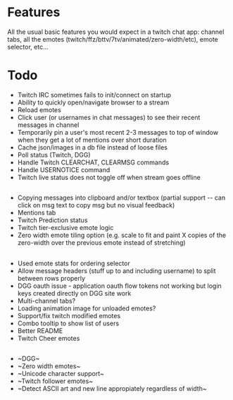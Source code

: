 # Features

All the usual basic features you would expect in a twitch chat app: channel tabs, all the emotes (twitch/ffz/bttv/7tv/animated/zero-width/etc), emote selector, etc...

# Todo

- Twitch IRC sometimes fails to init/connect on startup
- Ability to quickly open/navigate browser to a stream
- Reload emotes
- Click user (or usernames in chat messages) to see their recent messages in channel
- Temporarily pin a user's most recent 2-3 messages to top of window when they get a lot of mentions over short duration
- Cache json/images in a db file instead of loose files
- Poll status (Twitch, DGG)
- Handle Twitch CLEARCHAT, CLEARMSG commands
- Handle USERNOTICE command
- Twitch live status does not toggle off when stream goes offline

##

- Copying messages into clipboard and/or textbox (partial support -- can click on msg text to copy msg but no visual feedback)
- Mentions tab
- Twitch Prediction status
- Twitch tier-exclusive emote logic
- Zero width emote tiling option (e.g. scale to fit and paint X copies of the zero-width over the previous emote instead of stretching)

##

- Used emote stats for ordering selector
- Allow message headers (stuff up to and including username) to split between rows properly
- DGG oauth issue - application oauth flow tokens not working but login keys created directly on DGG site work
- Multi-channel tabs?
- Loading animation image for unloaded emotes?
- Support/fix twitch modified emotes
- Combo tooltip to show list of users
- Better README
- Twitch Cheer emotes

##

- ~DGG~
- ~Zero width emotes~
- ~Unicode character support~
- ~Twitch follower emotes~
- ~Detect ASCII art and new line appropiately regardless of width~